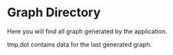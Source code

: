 # Graph Directory
Here you will find all graph generated by the application.

tmp.dot contains data for the last generated graph.